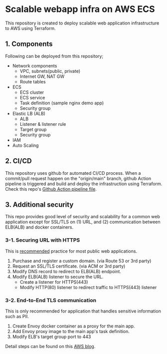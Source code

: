 # Scalable webapp infra on AWS ECS

This repository is created to deploy scalable web application infrastructure to AWS using Terraform.

## 1. Components

Following can be deployed from this repository;
- Network components
    - VPC, subnets(public, private)
    - Internet GW, NAT GW
    - Route tables
- ECS
    - ECS cluster
    - ECS service
    - Task definition (sample nginx demo app)
    - Security group
- Elastic LB (ALB)
    - ALB
    - Listener & listener rule
    - Target group
    - Security group
- IAM
- Auto Scaling

## 2. CI/CD 

This repository uses github for automated CI/CD process. When a commit/pull request happen on the "origin/main" branch, github Action pipeline is triggered and build and deploy the infrastruction using Terraform.
Check this repo's [Github Action pipeline file](.github/workflows/pipeline.yml).

## 3. Additional security

This repo provides good level of security and scalability for a common web application except for SSL/TLS on (1) URL, and (2) communication between ELB(ALB) and docker containers.

### 3-1. Securing URL with HTTPS

This is <u>recommended</u> practice for most public web applications.

1. Purchase and register a custom domain. (via Route 53 or 3rd party)
2. Request an SSL/TLS certificate. (via ACM or 3rd party)
3. Modify DNS record to redirect to ELB(ALB) endpoint.
4. Modify ELB(ALB) listener to secure the URL. 
    - Create a listener for HTTPS(443)
    - Modify HTTP(80) listener to redirect traffic to HTTPS(443) listener

### 3-2. End-to-End TLS communication

This is only recommended for application that handles sensitive information such as PII.

1. Create Envoy docker container as a proxy for the main app.
2. Add Envoy proxy image to the main app's task definition.
3. Modify ELB's target group port to 443

Detail steps can be found on this [AWS blog](https://aws.amazon.com/blogs/containers/maintaining-transport-layer-security-all-the-way-to-your-container-using-the-application-load-balancer-with-amazon-ecs-and-envoy/).
